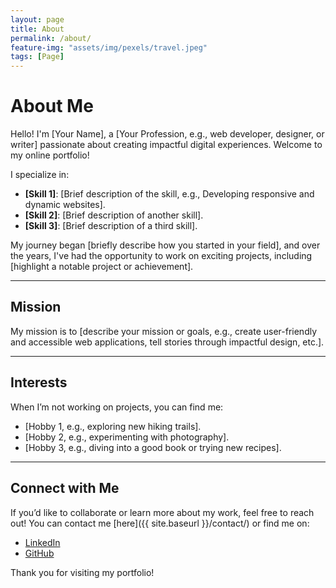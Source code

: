 ```yaml
---
layout: page
title: About
permalink: /about/
feature-img: "assets/img/pexels/travel.jpeg"
tags: [Page]
---
```


# About Me

Hello! I'm [Your Name], a [Your Profession, e.g., web developer, designer, or writer] passionate about creating impactful digital experiences. Welcome to my online portfolio!

I specialize in:
- **[Skill 1]**: [Brief description of the skill, e.g., Developing responsive and dynamic websites].
- **[Skill 2]**: [Brief description of another skill].
- **[Skill 3]**: [Brief description of a third skill].

My journey began [briefly describe how you started in your field], and over the years, I've had the opportunity to work on exciting projects, including [highlight a notable project or achievement].

---

## Mission

My mission is to [describe your mission or goals, e.g., create user-friendly and accessible web applications, tell stories through impactful design, etc.].

---

## Interests

When I’m not working on projects, you can find me:
- [Hobby 1, e.g., exploring new hiking trails].
- [Hobby 2, e.g., experimenting with photography].
- [Hobby 3, e.g., diving into a good book or trying new recipes].

---

## Connect with Me

If you’d like to collaborate or learn more about my work, feel free to reach out! You can contact me [here]({{ site.baseurl }}/contact/) or find me on:
- [LinkedIn](https://www.linkedin.com/in/yourprofile)
- [GitHub](https://github.com/yourusername)

Thank you for visiting my portfolio!
